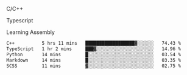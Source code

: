 <p>C/C++</p>
<p> Typescript</p>
<p>Learning Assembly</p>

<!--START_SECTION:waka-->

```txt
C++          5 hrs 11 mins   ██████████████████▓░░░░░░   74.43 %
TypeScript   1 hr 2 mins     ███▓░░░░░░░░░░░░░░░░░░░░░   14.96 %
Python       14 mins         █░░░░░░░░░░░░░░░░░░░░░░░░   03.54 %
Markdown     14 mins         █░░░░░░░░░░░░░░░░░░░░░░░░   03.35 %
SCSS         11 mins         ▓░░░░░░░░░░░░░░░░░░░░░░░░   02.75 %
```

<!--END_SECTION:waka-->

